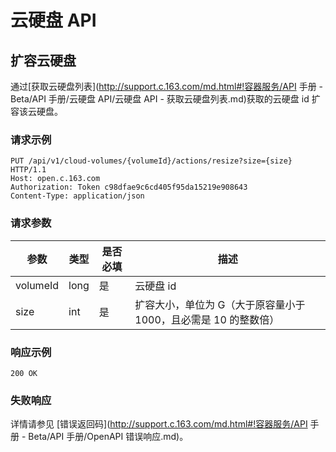 # 云硬盘 API

## 扩容云硬盘

通过[获取云硬盘列表](http://support.c.163.com/md.html#!容器服务/API 手册 - Beta/API 手册/云硬盘 API/云硬盘 API - 获取云硬盘列表.md)获取的云硬盘 id 扩容该云硬盘。

### 请求示例

	PUT /api/v1/cloud-volumes/{volumeId}/actions/resize?size={size} HTTP/1.1
	Host: open.c.163.com
	Authorization: Token c98dfae9c6cd405f95da15219e908643
	Content-Type: application/json

### 请求参数

|   参数   | 类型 | 是否必填 |                                描述                               |
|----------|------|----------|-------------------------------------------------------------------|
| volumeId | long | 是       | 云硬盘 id                                                         |
| size     | int  | 是       | 扩容大小，单位为 G（大于原容量小于 1000，且必需是 10 的整数倍） |

### 响应示例

	200 OK
	
### 失败响应
详情请参见 [错误返回码](http://support.c.163.com/md.html#!容器服务/API 手册 - Beta/API 手册/OpenAPI 错误响应.md)。